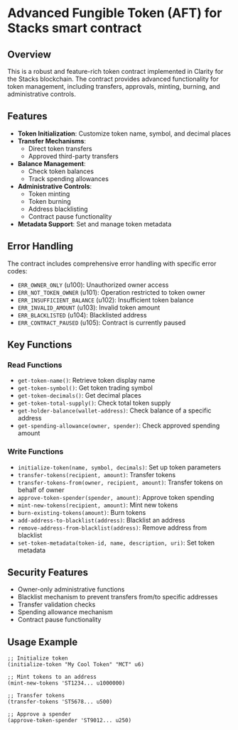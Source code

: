 # Advanced Fungible Token (AFT) for Stacks smart contract

## Overview

This is a robust and feature-rich token contract implemented in Clarity for the Stacks blockchain. The contract provides advanced functionality for token management, including transfers, approvals, minting, burning, and administrative controls.

## Features

- **Token Initialization**: Customize token name, symbol, and decimal places
- **Transfer Mechanisms**: 
  - Direct token transfers
  - Approved third-party transfers
- **Balance Management**: 
  - Check token balances
  - Track spending allowances
- **Administrative Controls**:
  - Token minting
  - Token burning
  - Address blacklisting
  - Contract pause functionality
- **Metadata Support**: Set and manage token metadata

## Error Handling

The contract includes comprehensive error handling with specific error codes:
- `ERR_OWNER_ONLY` (u100): Unauthorized owner access
- `ERR_NOT_TOKEN_OWNER` (u101): Operation restricted to token owner
- `ERR_INSUFFICIENT_BALANCE` (u102): Insufficient token balance
- `ERR_INVALID_AMOUNT` (u103): Invalid token amount
- `ERR_BLACKLISTED` (u104): Blacklisted address
- `ERR_CONTRACT_PAUSED` (u105): Contract is currently paused

## Key Functions

### Read Functions
- `get-token-name()`: Retrieve token display name
- `get-token-symbol()`: Get token trading symbol
- `get-token-decimals()`: Get decimal places
- `get-token-total-supply()`: Check total token supply
- `get-holder-balance(wallet-address)`: Check balance of a specific address
- `get-spending-allowance(owner, spender)`: Check approved spending amount

### Write Functions
- `initialize-token(name, symbol, decimals)`: Set up token parameters
- `transfer-tokens(recipient, amount)`: Transfer tokens
- `transfer-tokens-from(owner, recipient, amount)`: Transfer tokens on behalf of owner
- `approve-token-spender(spender, amount)`: Approve token spending
- `mint-new-tokens(recipient, amount)`: Mint new tokens
- `burn-existing-tokens(amount)`: Burn tokens
- `add-address-to-blacklist(address)`: Blacklist an address
- `remove-address-from-blacklist(address)`: Remove address from blacklist
- `set-token-metadata(token-id, name, description, uri)`: Set token metadata

## Security Features

- Owner-only administrative functions
- Blacklist mechanism to prevent transfers from/to specific addresses
- Transfer validation checks
- Spending allowance mechanism
- Contract pause functionality

## Usage Example

```clarity
;; Initialize token
(initialize-token "My Cool Token" "MCT" u6)

;; Mint tokens to an address
(mint-new-tokens 'ST1234... u1000000)

;; Transfer tokens
(transfer-tokens 'ST5678... u500)

;; Approve a spender
(approve-token-spender 'ST9012... u250)
```